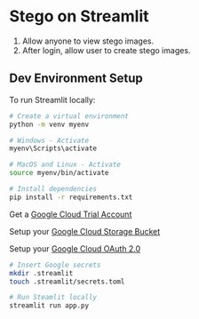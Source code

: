 # Stego on Streamlit

1. Allow anyone to view stego images.
2. After login, allow user to create stego images.

## Dev Environment Setup
To run Streamlit locally:

```bash
# Create a virtual environment
python -m venv myenv

# Windows - Activate
myenv\Scripts\activate

# MacOS and Linux - Activate
source myenv/bin/activate
```

```bash
# Install dependencies
pip install -r requirements.txt
```

Get a [Google Cloud Trial Account](https://console.cloud.google.com/)

Setup your [Google Cloud Storage Bucket](https://docs.streamlit.io/develop/tutorials/databases/gcs)

Setup your [Google Cloud OAuth 2.0](https://docs.streamlit.io/develop/api-reference/user/st.login)

```bash
# Insert Google secrets
mkdir .streamlit
touch .streamlit/secrets.toml
```

```bash
# Run Steamlit locally
streamlit run app.py
```
